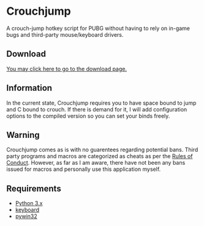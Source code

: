 # Crouchjump
A crouch-jump hotkey script for PUBG without having to rely on in-game bugs and third-party mouse/keyboard drivers.

## Download
[You may click here to go to the download page.](https://github.com/Snaacky/Crouchjump/releases/tag/v1.0)

## Information
In the current state, Crouchjump requires you to have space bound to jump and C bound to crouch. If there is demand for it, I will add configuration options to the compiled version so you can set your binds freely.

## Warning
Crouchjump comes as is with no guarentees regarding potential bans. Third party programs and macros are categorized as cheats as per the [Rules of Conduct](https://www.playbattlegrounds.com/rulesOfConduct.pu). However, as far as I am aware, there have not been any bans issued for macros and personally use this application myself.

## Requirements
* [Python 3.x](https://www.python.org/)
* [keyboard](https://github.com/boppreh/keyboard)
* [pywin32](https://sourceforge.net/projects/pywin32/files/?source=navbar)

